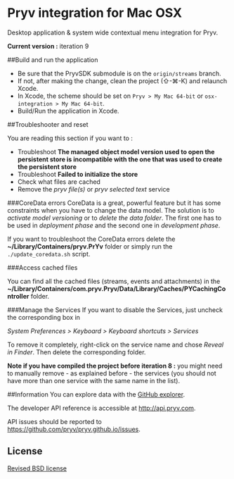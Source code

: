# Pryv integration for Mac OSX

Desktop application &amp; system wide contextual menu integration for Pryv.

**Current version :** iteration 9

##Build and run the application

- Be sure that the PryvSDK submodule is on the `origin/streams` branch.
- If not, after making the change, clean the project (⇧-⌘-K) and relaunch Xcode.
- In Xcode, the scheme should be set on `Pryv > My Mac 64-bit` or `osx-integration > My Mac 64-bit`.
- Build/Run the application in Xcode.


##Troubleshooter and reset

You are reading this section if you want to :

- Troubleshoot **The managed object model version used to open the persistent store is incompatible with the one that was used to create the persistent store**
- Troubleshoot **Failed to initialize the store**
- Check what files are cached
- Remove the *pryv file(s)* or *pryv selected text* service

###CoreData errors
CoreData is a great, powerful feature but it has some constraints when you have to change the data model. The solution is to *activate model versioning* or to *delete the data folder*. The first one has to be used in *deployment phase*  and the second one in *development phase*. 

If you want to troubleshoot the CoreData errors delete the **~/Library/Containers/pryv.PrYv** folder or simply run the `./update_coredata.sh` script.

###Access cached files

You can find all the cached files (streams, events and attachments) in the **~/Library/Containers/com.pryv.Pryv/Data/Library/Caches/PYCachingController** folder.

###Manage the Services
If you want to disable the Services, just uncheck the corresponding box in 

*System Preferences > Keyboard > Keyboard shortcuts > Services*

To remove it completely, right-click on the service name and chose *Reveal in Finder*. Then delete the corresponding folder.

**Note if you have compiled the project before iteration 8 :** you might need to manually remove - as explained before - the services (you should not have more than one service with the same name in the list).

##Information
You can explore data with the [GitHub explorer](http://pryv.github.io/explorer/).

The developer API reference is accessible at <http://api.pryv.com>.

API issues should be reported to <https://github.com/pryv/pryv.github.io/issues>.


## License

[Revised BSD license](https://github.com/pryv/documents/blob/master/license-bsd-revised.md)
